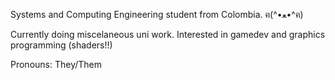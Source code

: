 Systems and Computing Engineering student from Colombia. ฅ(^•ﻌ•^ฅ) 

Currently doing miscelaneous uni work.
Interested in gamedev and graphics programming (shaders!!)

Pronouns: They/Them

